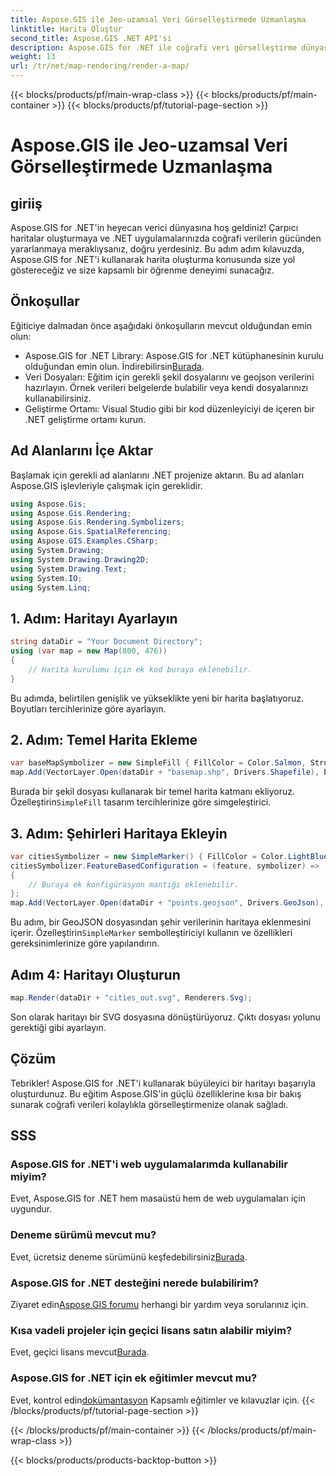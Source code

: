 ```yaml
---
title: Aspose.GIS ile Jeo-uzamsal Veri Görselleştirmede Uzmanlaşma
linktitle: Harita Oluştur
second_title: Aspose.GIS .NET API'si
description: Aspose.GIS for .NET ile coğrafi veri görselleştirme dünyasını keşfedin. Çarpıcı haritaları zahmetsizce oluşturun. Şimdi İndirin! #Aspose #GIS
weight: 13
url: /tr/net/map-rendering/render-a-map/
---
```


{{< blocks/products/pf/main-wrap-class >}}
{{< blocks/products/pf/main-container >}}
{{< blocks/products/pf/tutorial-page-section >}}

# Aspose.GIS ile Jeo-uzamsal Veri Görselleştirmede Uzmanlaşma

## giriiş
Aspose.GIS for .NET'in heyecan verici dünyasına hoş geldiniz! Çarpıcı haritalar oluşturmaya ve .NET uygulamalarınızda coğrafi verilerin gücünden yararlanmaya meraklıysanız, doğru yerdesiniz. Bu adım adım kılavuzda, Aspose.GIS for .NET'i kullanarak harita oluşturma konusunda size yol göstereceğiz ve size kapsamlı bir öğrenme deneyimi sunacağız.
## Önkoşullar
Eğiticiye dalmadan önce aşağıdaki önkoşulların mevcut olduğundan emin olun:
-  Aspose.GIS for .NET Library: Aspose.GIS for .NET kütüphanesinin kurulu olduğundan emin olun. İndirebilirsin[Burada](https://releases.aspose.com/gis/net/).
- Veri Dosyaları: Eğitim için gerekli şekil dosyalarını ve geojson verilerini hazırlayın. Örnek verileri belgelerde bulabilir veya kendi dosyalarınızı kullanabilirsiniz.
- Geliştirme Ortamı: Visual Studio gibi bir kod düzenleyiciyi de içeren bir .NET geliştirme ortamı kurun.
## Ad Alanlarını İçe Aktar
Başlamak için gerekli ad alanlarını .NET projenize aktarın. Bu ad alanları Aspose.GIS işlevleriyle çalışmak için gereklidir.
```csharp
using Aspose.Gis;
using Aspose.Gis.Rendering;
using Aspose.Gis.Rendering.Symbolizers;
using Aspose.Gis.SpatialReferencing;
using Aspose.GIS.Examples.CSharp;
using System.Drawing;
using System.Drawing.Drawing2D;
using System.Drawing.Text;
using System.IO;
using System.Linq;
```
## 1. Adım: Haritayı Ayarlayın
```csharp
string dataDir = "Your Document Directory";
using (var map = new Map(800, 476))
{
    // Harita kurulumu için ek kod buraya eklenebilir.
}
```
Bu adımda, belirtilen genişlik ve yükseklikte yeni bir harita başlatıyoruz. Boyutları tercihlerinize göre ayarlayın.
## 2. Adım: Temel Harita Ekleme
```csharp
var baseMapSymbolizer = new SimpleFill { FillColor = Color.Salmon, StrokeWidth = 0.75 };
map.Add(VectorLayer.Open(dataDir + "basemap.shp", Drivers.Shapefile), baseMapSymbolizer);
```
 Burada bir şekil dosyası kullanarak bir temel harita katmanı ekliyoruz. Özelleştirin`SimpleFill` tasarım tercihlerinize göre simgeleştirici.
## 3. Adım: Şehirleri Haritaya Ekleyin
```csharp
var citiesSymbolizer = new SimpleMarker() { FillColor = Color.LightBlue };
citiesSymbolizer.FeatureBasedConfiguration = (feature, symbolizer) =>
{
    // Buraya ek konfigürasyon mantığı eklenebilir.
};
map.Add(VectorLayer.Open(dataDir + "points.geojson", Drivers.GeoJson), citiesSymbolizer);
```
 Bu adım, bir GeoJSON dosyasından şehir verilerinin haritaya eklenmesini içerir. Özelleştirin`SimpleMarker` sembolleştiriciyi kullanın ve özellikleri gereksinimlerinize göre yapılandırın.
## Adım 4: Haritayı Oluşturun
```csharp
map.Render(dataDir + "cities_out.svg", Renderers.Svg);
```
Son olarak haritayı bir SVG dosyasına dönüştürüyoruz. Çıktı dosyası yolunu gerektiği gibi ayarlayın.
## Çözüm
Tebrikler! Aspose.GIS for .NET'i kullanarak büyüleyici bir haritayı başarıyla oluşturdunuz. Bu eğitim Aspose.GIS'in güçlü özelliklerine kısa bir bakış sunarak coğrafi verileri kolaylıkla görselleştirmenize olanak sağladı.
## SSS
### Aspose.GIS for .NET'i web uygulamalarımda kullanabilir miyim?
Evet, Aspose.GIS for .NET hem masaüstü hem de web uygulamaları için uygundur.
### Deneme sürümü mevcut mu?
Evet, ücretsiz deneme sürümünü keşfedebilirsiniz[Burada](https://releases.aspose.com/).
### Aspose.GIS for .NET desteğini nerede bulabilirim?
 Ziyaret edin[Aspose.GIS forumu](https://forum.aspose.com/c/gis/33) herhangi bir yardım veya sorularınız için.
### Kısa vadeli projeler için geçici lisans satın alabilir miyim?
 Evet, geçici lisans mevcut[Burada](https://purchase.aspose.com/temporary-license/).
### Aspose.GIS for .NET için ek eğitimler mevcut mu?
 Evet, kontrol edin[dokümantasyon](https://reference.aspose.com/gis/net/) Kapsamlı eğitimler ve kılavuzlar için.
{{< /blocks/products/pf/tutorial-page-section >}}

{{< /blocks/products/pf/main-container >}}
{{< /blocks/products/pf/main-wrap-class >}}

{{< blocks/products/products-backtop-button >}}
